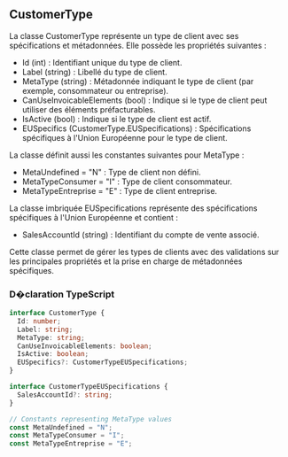 ﻿## CustomerType

La classe CustomerType représente un type de client avec ses spécifications et métadonnées. Elle possède les propriétés suivantes :

- Id (int) : Identifiant unique du type de client.
- Label (string) : Libellé du type de client.
- MetaType (string) : Métadonnée indiquant le type de client (par exemple, consommateur ou entreprise).
- CanUseInvoicableElements (bool) : Indique si le type de client peut utiliser des éléments préfacturables.
- IsActive (bool) : Indique si le type de client est actif.
- EUSpecifics (CustomerType.EUSpecifications) : Spécifications spécifiques à l'Union Européenne pour le type de client.

La classe définit aussi les constantes suivantes pour MetaType :

- MetaUndefined = "N" : Type de client non défini.
- MetaTypeConsumer = "I" : Type de client consommateur.
- MetaTypeEntreprise = "E" : Type de client entreprise.

La classe imbriquée EUSpecifications représente des spécifications spécifiques à l'Union Européenne et contient :

- SalesAccountId (string) : Identifiant du compte de vente associé.

Cette classe permet de gérer les types de clients avec des validations sur les principales propriétés et la prise en charge de métadonnées spécifiques.

### D�claration TypeScript
```typescript
interface CustomerType {
  Id: number;
  Label: string;
  MetaType: string;
  CanUseInvoicableElements: boolean;
  IsActive: boolean;
  EUSpecifics?: CustomerTypeEUSpecifications;
}

interface CustomerTypeEUSpecifications {
  SalesAccountId?: string;
}

// Constants representing MetaType values
const MetaUndefined = "N";
const MetaTypeConsumer = "I";
const MetaTypeEntreprise = "E";
```